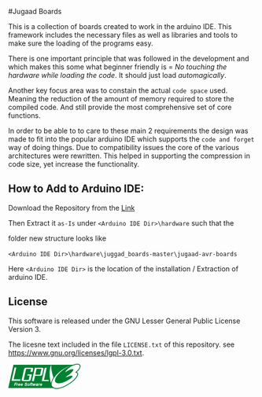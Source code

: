 #Jugaad Boards

This is a collection of boards created to work in the arduino IDE. This framework includes the necessary files as well as libraries and tools to make sure the loading of the programs easy.

There is one important principle that was followed in the development and which makes this some what 
beginner friendly is = *No touching the hardware while loading the code*. 
It should just load *automagically*.

Another key focus area was to constain the actual `code space` used. Meaning the reduction of the amount of memory required to store the compiled code. And still provide the most comprehensive set of core functions.

In order to be able to to care to these main 2 requirements the design was made to fit into the popular arduino IDE which supports the `code and forget` way of doing things. Due to compatibility issues the core of the various architectures were rewritten. This helped in supporting the compression in code size, yet increase the functionality.


## How to Add to Arduino IDE:

Download the Repository from the [Link](https://github.com/boseji/jugaad_boards/archive/master.zip)

Then Extract it `as-Is` under `<Arduino IDE Dir>\hardware` such that the 

folder new structure looks like

`<Arduino IDE Dir>\hardware\juggad_boards-master\jugaad-avr-boards`

Here `<Arduino IDE Dir>` is the location of the installation / Extraction of arduino IDE.



## License

This software is released under the GNU Lesser General Public License Version 3.

The licesne text included in the file `LICENSE.txt` of this repository.
see <https://www.gnu.org/licenses/lgpl-3.0.txt>.

![Image of LGPL3 Logo](https://raw.githubusercontent.com/boseji/jugaad_boards/master/lgplv3-logo.png)

